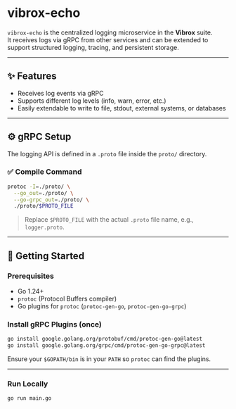# vibrox-echo

`vibrox-echo` is the centralized logging microservice in the **Vibrox** suite.  
It receives logs via gRPC from other services and can be extended to support structured logging, tracing, and persistent storage.

---

## ✨ Features

- Receives log events via gRPC
- Supports different log levels (info, warn, error, etc.)
- Easily extendable to write to file, stdout, external systems, or databases

---

## ⚙️ gRPC Setup

The logging API is defined in a `.proto` file inside the `proto/` directory.

### ✅ Compile Command

```bash
protoc -I=./proto/ \
  --go_out=./proto/ \
  --go-grpc_out=./proto/ \
  ./proto/$PROTO_FILE
```

> Replace `$PROTO_FILE` with the actual `.proto` file name, e.g., `logger.proto`.

---

## 🚀 Getting Started

### Prerequisites

- Go 1.24+
- `protoc` (Protocol Buffers compiler)
- Go plugins for `protoc` (`protoc-gen-go`, `protoc-gen-go-grpc`)

### Install gRPC Plugins (once)

```bash
go install google.golang.org/protobuf/cmd/protoc-gen-go@latest
go install google.golang.org/grpc/cmd/protoc-gen-go-grpc@latest
```

Ensure your `$GOPATH/bin` is in your `PATH` so `protoc` can find the plugins.

---

### Run Locally

```bash
go run main.go
```
